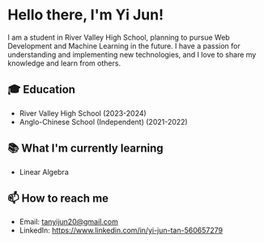 # Hello there, I'm Yi Jun!

I am a student in River Valley High School, planning to pursue Web Development and Machine Learning in the future. I have a passion for understanding and implementing new technologies, and I love to share my knowledge and learn from others.

## 🎓 Education

- River Valley High School (2023-2024)
- Anglo-Chinese School (Independent) (2021-2022)

## 📚 What I'm currently learning

- Linear Algebra

## 📫 How to reach me

- Email: tanyijun20@gmail.com
- LinkedIn: https://www.linkedin.com/in/yi-jun-tan-560657279
